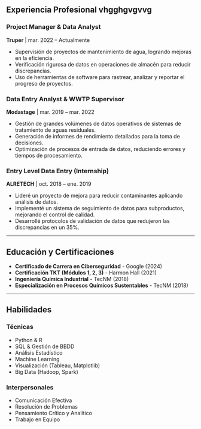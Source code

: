 ## Experiencia Profesional vhgghgvgvvg

### Project Manager & Data Analyst
**Truper** | mar. 2022 – Actualmente
* Supervisión de proyectos de mantenimiento de agua, logrando mejoras en la eficiencia.
* Verificación rigurosa de datos en operaciones de almacén para reducir discrepancias.
* Uso de herramientas de software para rastrear, analizar y reportar el progreso de proyectos.

### Data Entry Analyst & WWTP Supervisor
**Modastage** | mar. 2019 – mar. 2022
* Gestión de grandes volúmenes de datos operativos de sistemas de tratamiento de aguas residuales.
* Generación de informes de rendimiento detallados para la toma de decisiones.
* Optimización de procesos de entrada de datos, reduciendo errores y tiempos de procesamiento.

### Entry Level Data Entry (Internship)
**ALRETECH** | oct. 2018 – ene. 2019
* Lideré un proyecto de mejora para reducir contaminantes aplicando análisis de datos.
* Implementé un sistema de seguimiento de datos para subproductos, mejorando el control de calidad.
* Desarrollé protocolos de validación de datos que redujeron las discrepancias en un 35%.

---

## Educación y Certificaciones

* **Certificado de Carrera en Ciberseguridad** - Google (2024)
* **Certificación TKT (Módulos 1, 2, 3)** - Harmon Hall (2021)
* **Ingeniería Química Industrial** - TecNM (2018)
* **Especialización en Procesos Químicos Sustentables** - TecNM (2018)

---

## Habilidades

### Técnicas
* Python & R
* SQL & Gestión de BBDD
* Análisis Estadístico
* Machine Learning
* Visualización (Tableau, Matplotlib)
* Big Data (Hadoop, Spark)

### Interpersonales
* Comunicación Efectiva
* Resolución de Problemas
* Pensamiento Crítico y Analítico
* Trabajo en Equipo
